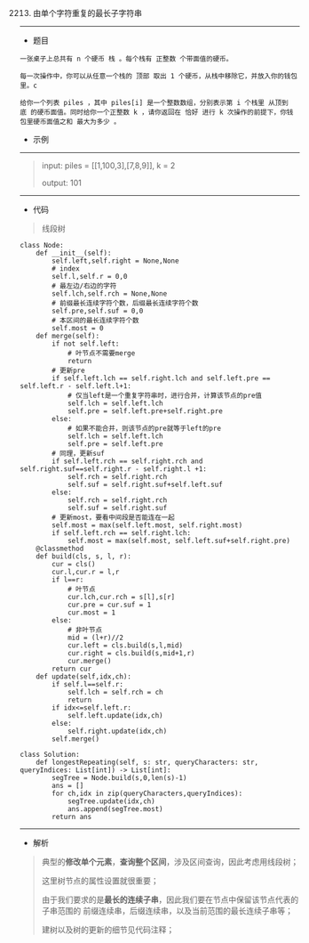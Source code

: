2213. 由单个字符重复的最长子字符串
----------
 - 题目
>
>
    一张桌子上总共有 n 个硬币 栈 。每个栈有 正整数 个带面值的硬币。

    每一次操作中，你可以从任意一个栈的 顶部 取出 1 个硬币，从栈中移除它，并放入你的钱包里。c

    给你一个列表 piles ，其中 piles[i] 是一个整数数组，分别表示第 i 个栈里 从顶到底 的硬币面值。同时给你一个正整数 k ，请你返回在 恰好 进行 k 次操作的前提下，你钱包里硬币面值之和 最大为多少 。
 - 示例
 ----------
> input: piles = [[1,100,3],[7,8,9]], k = 2
> 
> 
> output: 101
>
 ----------
 - 代码
 > 线段树
>
    class Node:
        def __init__(self):
            self.left,self.right = None,None
            # index
            self.l,self.r = 0,0
            # 最左边/右边的字符
            self.lch,self.rch = None,None
            # 前缀最长连续字符个数，后缀最长连续字符个数
            self.pre,self.suf = 0,0
            # 本区间的最长连续字符个数
            self.most = 0
        def merge(self):
            if not self.left:
                # 叶节点不需要merge
                return
            # 更新pre
            if self.left.lch == self.right.lch and self.left.pre == self.left.r - self.left.l+1:
                # 仅当left是一个重复字符串时，进行合并，计算该节点的pre值
                self.lch = self.left.lch
                self.pre = self.left.pre+self.right.pre
            else:
                # 如果不能合并，则该节点的pre就等于left的pre
                self.lch = self.left.lch
                self.pre = self.left.pre
            # 同理，更新suf
            if self.left.rch == self.right.rch and self.right.suf==self.right.r - self.right.l +1:
                self.rch = self.right.rch
                self.suf = self.right.suf+self.left.suf
            else:
                self.rch = self.right.rch
                self.suf = self.right.suf
            # 更新most，要看中间段是否能连在一起
            self.most = max(self.left.most, self.right.most)
            if self.left.rch == self.right.lch:
                self.most = max(self.most, self.left.suf+self.right.pre)
        @classmethod
        def build(cls, s, l, r):
            cur = cls()
            cur.l,cur.r = l,r
            if l==r:
                # 叶节点
                cur.lch,cur.rch = s[l],s[r]
                cur.pre = cur.suf = 1
                cur.most = 1
            else:
                # 非叶节点
                mid = (l+r)//2
                cur.left = cls.build(s,l,mid)
                cur.right = cls.build(s,mid+1,r)
                cur.merge()
            return cur
        def update(self,idx,ch):
            if self.l==self.r:
                self.lch = self.rch = ch
                return
            if idx<=self.left.r:
                self.left.update(idx,ch)
            else:
                self.right.update(idx,ch)
            self.merge()
    
    class Solution:
        def longestRepeating(self, s: str, queryCharacters: str, queryIndices: List[int]) -> List[int]:
            segTree = Node.build(s,0,len(s)-1)
            ans = []
            for ch,idx in zip(queryCharacters,queryIndices):
                segTree.update(idx,ch)
                ans.append(segTree.most)
            return ans
  ----------
 - 解析
 >
> 典型的**修改单个元素**，**查询整个区间**，涉及区间查询，因此考虑用线段树；
> 
> 这里树节点的属性设置就很重要；
> 
> 由于我们要求的是**最长的连续子串**，因此我们要在节点中保留该节点代表的子串范围的 前缀连续串，后缀连续串，以及当前范围的最长连续子串等；
> 
> 建树以及树的更新的细节见代码注释；
